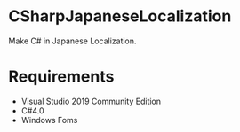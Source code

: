 # CSharpJapaneseLocalization
Make C# in Japanese Localization.

# Requirements
 - Visual Studio 2019 Community Edition
 - C#4.0
 - Windows Foms

 